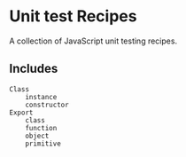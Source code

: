 # Unit test Recipes

A collection of JavaScript unit testing recipes. 

## Includes

    Class
        instance
        constructor
    Export
        class
        function
        object
        primitive
